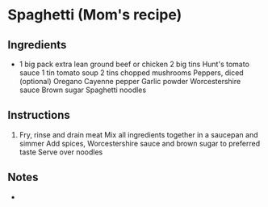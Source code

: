# Spaghetti (Mom's recipe)

## Ingredients

- 1 big pack extra lean ground beef or chicken
2 big tins Hunt's tomato sauce
1 tin tomato soup
2 tins chopped mushrooms
Peppers, diced (optional)
Oregano
Cayenne pepper
Garlic powder
Worcestershire sauce
Brown sugar
Spaghetti noodles

## Instructions

1. Fry, rinse and drain meat
Mix all ingredients together in a saucepan and simmer
Add spices, Worcestershire sauce and brown sugar to preferred taste
Serve over noodles

## Notes

- 